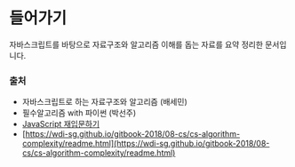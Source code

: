 # 들어가기

자바스크립트를 바탕으로 자료구조와 알고리즘 이해를 돕는 자료를 요약 정리한 문서입니다.



### 출처

* 자바스크립트로 하는 자료구조와 알고리즘 \(배세민\)
* 필수알고리즘 with 파이썬 \(박선주\)
* [JavaScript 재입문하기](https://developer.mozilla.org/ko/docs/A_re-introduction_to_JavaScript)
* [https://wdi-sg.github.io/gitbook-2018/08-cs/cs-algorithm-complexity/readme.html](https://wdi-sg.github.io/gitbook-2018/08-cs/cs-algorithm-complexity/readme.html)

